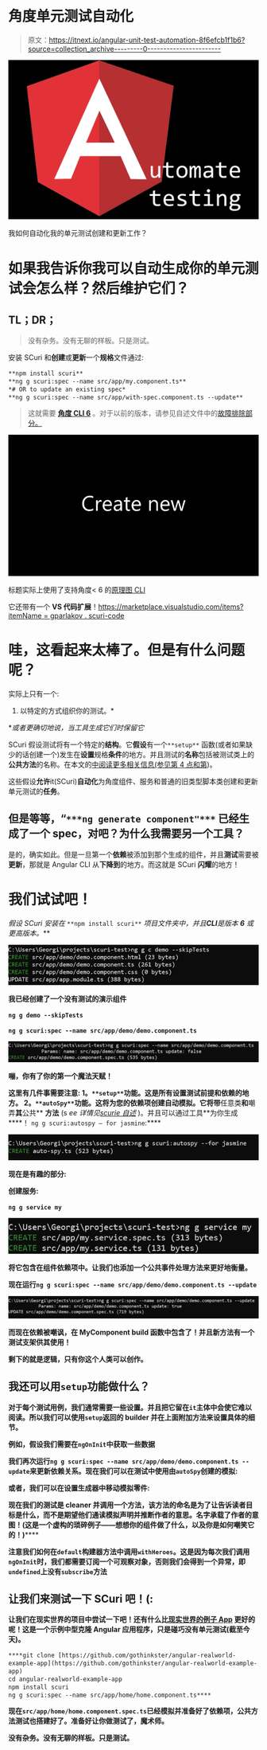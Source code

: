 # 角度单元测试自动化

> 原文：<https://itnext.io/angular-unit-test-automation-8f6efcb1f1b6?source=collection_archive---------0----------------------->

![](img/4d39b84be3ea603b8944e355b58550a2.png)

我如何自动化我的单元测试创建和更新工作？

# 如果我告诉你我可以自动生成你的单元测试会怎么样？然后维护它们？

## TL；DR；

> 没有杂务。没有无聊的样板。只是测试。

安装 SCuri 和**创建**或**更新**一个**规格**文件通过:

```
**npm install scuri**
**ng g scuri:spec --name src/app/my.component.ts** 
*# OR to update an existing spec*
**ng g scuri:spec --name src/app/with-spec.component.ts --update**
```

> 这就需要 [**角度 CLI 6**](https://github.com/angular/angular-cli/releases/tag/v6.0.0) 。对于以前的版本，请参见自述文件中的[故障排除部分。](https://github.com/gparlakov/scuri#rule-result-function)

![](img/092772518bcf94c318df1490cbe6d7a9.png)

标题实际上使用了支持角度< 6 的[原理图 CLI](https://www.npmjs.com/package/@angular-devkit/schematics-cli)

它还带有一个 **VS 代码扩展**！[https://marketplace.visualstudio.com/items?itemName = gparlakov . scuri-code](https://marketplace.visualstudio.com/items?itemName=gparlakov.scuri-code)

# 哇，这看起来太棒了。但是有什么问题呢？

实际上只有一个:

1.  以特定的方式组织你的测试。*

**或者更确切地说，当工具生成它们时保留它*

SCuri 假设测试将有一个特定的**结构**。它**假设**有一个`**setup**` 函数(或者如果缺少的话创建一个)发生在**设置**规格**条件**的地方。并且测试的**名称**包括被测试类上的**公共方法**的名称。在本文的[中阅读更多相关信息(参见第 4 点和第](https://medium.com/ng-gotchas/an-opinionated-approach-to-testing-angular-4cf14ef7463f))。

这些假设**允许**it(SCuri)**自动化**为角度组件、服务和普通的旧类型脚本类创建和更新单元测试的**任务**。

## 但是等等，“`***ng generate component"***` 已经生成了一个 spec，对吧？为什么我需要另一个工具？

是的，确实如此。但是一旦第一个**依赖**被添加到那个生成的组件，并且**测试**需要被**更新**，那就是 Angular CLI 从**下降到**的地方。而这就是 SCuri **闪耀**的地方！

# 我们试试吧！

*假设 SCuri 安装在* `**npm install scuri**` *项目文件夹中，并且******CLI****是版本* ***6*** *或更高版本。***

**![](img/a65e878a0777b25292b1fcfd96439142.png)**

**我已经创建了一个没有测试的演示组件**

**`ng g demo --skipTests`**

**`ng g scuri:spec --name src/app/demo/demo.component.ts`**

**![](img/7906a8ee9168a394a99159040318e77d.png)**

**嘣，你有了你的第一个魔法天赋！**

**这里有几件事需要注意:
1。`**setup**`功能。这是所有设置测试前提和依赖的地方。
2。`**autoSpy**`功能。这将为您的依赖项创建自动模拟。它将带**任意类**和**嘲弄**其**公共** **方法** (s *ee 详情见*[*scurie 自述*](https://github.com/gparlakov/scuri#autospy-path-in-tsconfigjson) )。并且可以通过工具**为你生成****！
`ng g scuri:autospy — for jasmine`:****

****![](img/ee634907c8faa61ff22346a692ecc7e3.png)****

****现在是有趣的部分:****

****创建服务:****

****`ng g service my`****

****![](img/59c989a0a55bd018ef8ec3cfbd345c53.png)****

****将它包含在组件依赖项中。让我们也添加一个公共事件处理方法来更好地衡量。****

****现在运行`ng g scuri:spec --name src/app/demo/demo.component.ts --update`****

****![](img/6cbcd384a2fb2eb343dc7ce0f811bbc7.png)****

****而现在**依赖**被**嘲讽**，在 **MyComponent build** 函数中**包含了**！并且**新方法**有一个**测试支架**供其使用！****

****剩下的就是逻辑，只有你这个人类可以创作。****

## ****我还可以用`setup`功能做什么？****

****对于每个测试用例，我们通常需要一些设置。并且把它留在`it`主体中会使它难以阅读。所以我们可以使用`setup`返回的 builder 并在上面附加方法来设置具体的细节。****

****例如，假设我们需要在`ngOnInit`中获取一些数据****

****我们再次运行`ng g scuri:spec --name src/app/demo/demo.component.ts --update`来更新依赖关系。现在我们可以在测试中使用由`autoSpy`创建的模拟:****

****或者，我们可以在设置生成器中移动模拟零件:****

****现在我们的测试是 **cleaner** 并调用一个方法，该方法的命名是为了让**告诉**读者**目标是什么，而不是期望他们**通读**模拟声明并**推断**作者的意思。名字承载了作者的**意图**！(这是一个虚构的琐碎例子——想想你的组件做了什么，以及你是如何嘲笑它的！)******

****注意我们如何在`default`构建器方法中调用`withHeroes`。这是因为每次我们调用`ngOnInit`时，我们都需要订阅一个可观察对象，否则我们会得到一个异常，即`undefined`上没有`subscribe`方法****

## ****让我们来测试一下 SCuri 吧！(:****

****让我们在现实世界的项目中尝试一下吧！还有什么比[现实世界的例子 App](https://github.com/gothinkster/angular-realworld-example-app) 更好的呢！这是一个示例中型克隆 Angular 应用程序，只是碰巧没有单元测试(截至今天)。****

```
****git clone [https://github.com/gothinkster/angular-realworld-example-app](https://github.com/gothinkster/angular-realworld-example-app)
cd angular-realworld-example-app
npm install scuri
ng g scuri:spec --name src/app/home/home.component.ts****
```

****现在`src/app/home/home.component.spec.ts`已经模拟并准备好了依赖项，公共方法测试也搭建好了。准备好让你做测试了，魔术师。****

****没有杂务。没有无聊的样板。只是测试。****